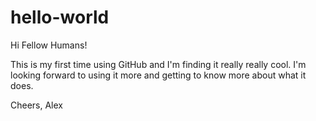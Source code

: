 # hello-world

Hi Fellow Humans!

This is my first time using GitHub and I'm finding it really really cool. I'm looking forward to using it more and getting to know more about what it does. 

Cheers,
Alex
